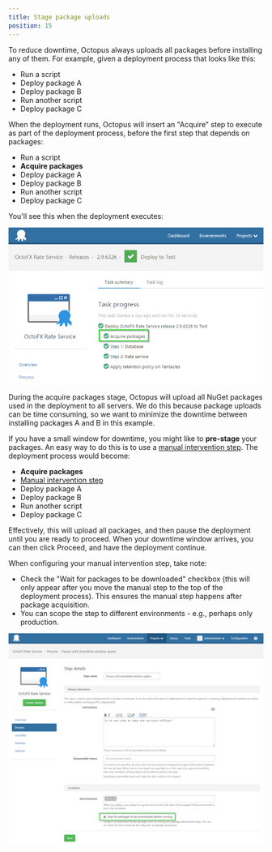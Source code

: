 ```yaml
---
title: Stage package uploads
position: 15
---
```



To reduce downtime, Octopus always uploads all packages before installing any of them. For example, given a deployment process that looks like this:

- Run a script
- Deploy package A
- Deploy package B
- Run another script
- Deploy package C



When the deployment runs, Octopus will insert an "Acquire" step to execute as part of the deployment process, before the first step that depends on packages:

- Run a script
- **Acquire packages**
- Deploy package A
- Deploy package B
- Run another script
- Deploy package C



You'll see this when the deployment executes:


![](/docs/images/3048154/3278134.png)


During the acquire packages stage, Octopus will upload all NuGet packages used in the deployment to all servers. We do this because package uploads can be time consuming, so we want to minimize the downtime between installing packages A and B in this example.


If you have a small window for downtime, you might like to **pre-stage** your packages. An easy way to do this is to use a [manual intervention step](http://docs.octopusdeploy.com/display/OD/Manual+intervention+and+approvals). The deployment process would become:

- **Acquire packages**
- [Manual intervention step](/docs/deploying-applications/manual-intervention-and-approvals.md)
- Deploy package A
- Deploy package B
- Run another script
- Deploy package C



Effectively, this will upload all packages, and then pause the deployment until you are ready to proceed. When your downtime window arrives, you can then click Proceed, and have the deployment continue.


When configuring your manual intervention step, take note:

- Check the "Wait for packages to be downloaded" checkbox (this will only appear after you move the manual step to the top of the deployment process). This ensures the manual step happens after package acquisition.
- You can scope the step to different environments - e.g., perhaps only production.



![](/docs/images/3048154/3278133.png)

